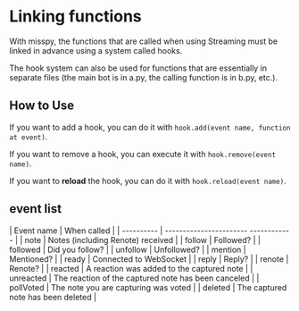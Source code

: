 # Linking functions
With misspy, the functions that are called when using Streaming must be linked in advance using a system called hooks.

The hook system can also be used for functions that are essentially in separate files (the main bot is in a.py, the calling function is in b.py, etc.).
## How to Use
If you want to add a hook, you can do it with `hook.add(event name, function at event)`.

If you want to remove a hook, you can execute it with `hook.remove(event name)`.

If you want to **reload** the hook, you can do it with `hook.reload(event name)`.

## event list
| Event name | When called |
| ---------- | ----------------------- ------------ |
| note | Notes (including Renote) received |
| follow | Followed? |
| followed | Did you follow? |
| unfollow | Unfollowed? |
| mention | Mentioned? |
| ready | Connected to WebSocket |
| reply | Reply? |
| renote | Renote? |
| reacted | A reaction was added to the captured note |
| unreacted | The reaction of the captured note has been canceled |
| pollVoted | The note you are capturing was voted |
| deleted | The captured note has been deleted |